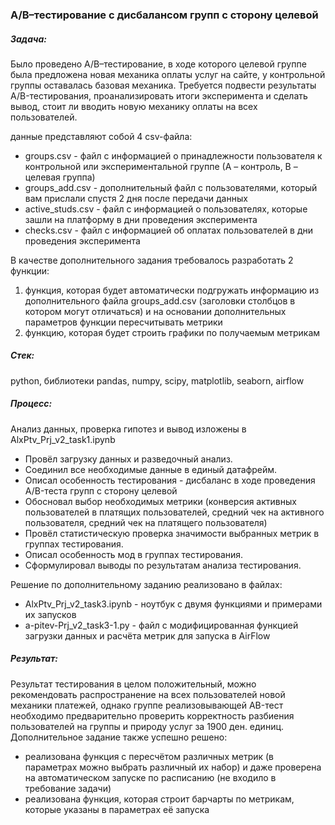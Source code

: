 ### A/B–тестирование с дисбалансом групп с сторону целевой

##### Задача: 

Было проведено A/B–тестирование, в ходе которого целевой группе была предложена новая механика оплаты услуг на сайте, у контрольной группы оставалась базовая механика. Требуется подвести результаты A/B-тестирования, проанализировать итоги эксперимента и сделать вывод, стоит ли вводить новую механику оплаты на всех пользователей. 

данные представляют собой 4 csv-файла:
- groups.csv - файл с информацией о принадлежности пользователя к контрольной или экспериментальной группе (А – контроль, B – целевая группа) 
- groups_add.csv - дополнительный файл с пользователями, который вам прислали спустя 2 дня после передачи данных
- active_studs.csv - файл с информацией о пользователях, которые зашли на платформу в дни проведения эксперимента
- checks.csv - файл с информацией об оплатах пользователей в дни проведения эксперимента

В качестве дополнительного задания требовалось разработать 2 функции: 
1. функция, которая будет автоматически подгружать информацию из дополнительного файла groups_add.csv (заголовки столбцов в котором могут отличаться) и на основании дополнительных параметров функции пересчитывать метрики
2. функцию, которая будет строить графики по получаемым метрикам

#####  Стек: 

python, библиотеки pandas, numpy, scipy, matplotlib, seaborn, airflow

##### Процесс: 

Анализ данных, проверка гипотез и вывод изложены в AlxPtv_Prj_v2_task1.ipynb  
- Провёл загрузку данных и разведочный анализ.
- Соединил все необходимые данные в единый датафрейм.
- Описал особенность тестирования - дисбаланс в ходе проведения A/B-теста групп с сторону целевой
- Обосновал выбор необходимых метрики (конверсия активных пользователей в платящих пользователей, средний чек на активного пользователя, средний чек на платящего пользователя)
- Провёл статистическую проверка значимости выбранных метрик в группах тестирования.
- Описал особенность мод в группах тестирования. 
- Сформулировал выводы по результатам анализа тестирования.

Решение по дополнительному заданию реализовано в файлах:
- AlxPtv_Prj_v2_task3.ipynb - ноутбук с двумя функциями и примерами их запусков
- a-pitev-Prj_v2_task3-1.py - файл с модифицированная функцией загрузки данных и расчёта метрик для запуска в AirFlow 
  
##### Результат:

Результат тестирования в целом положительный, можно рекомендовать распространение на всех пользователей новой механики платежей, однако группе реализовывающей AB-тест необходимо предварительно проверить корректность разбиения пользователей на группы и природу услуг за 1900 ден. единиц.  
Дополнительное задание также успешно решено: 
- реализована функция с пересчётом различных метрик (в параметрах можно выбрать различный их набор) и даже проверена на автоматическом запуске по расписанию (не входило в требование задачи)
- реализована функция, которая строит барчарты по метрикам, которые указаны в параметрах её запуска
